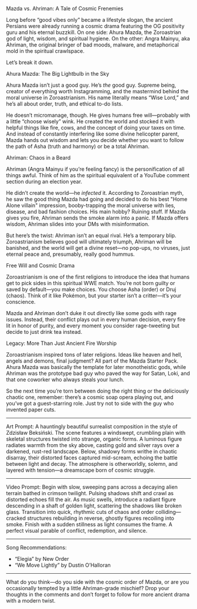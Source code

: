 Mazda vs. Ahriman: A Tale of Cosmic Frenemies

Long before “good vibes only” became a lifestyle slogan, the ancient Persians were already running a cosmic drama featuring the OG positivity guru and his eternal buzzkill. On one side: Ahura Mazda, the Zoroastrian god of light, wisdom, and spiritual hygiene. On the other: Angra Mainyu, aka Ahriman, the original bringer of bad moods, malware, and metaphorical mold in the spiritual crawlspace.

Let’s break it down.

Ahura Mazda: The Big Lightbulb in the Sky

Ahura Mazda isn’t just a good guy. He’s *the* good guy. Supreme being, creator of everything worth Instagramming, and the mastermind behind the moral universe in Zoroastrianism. His name literally means “Wise Lord,” and he’s all about order, truth, and ethical to-do lists.

He doesn’t micromanage, though. He gives humans free will—probably with a little “choose wisely” wink. He created the world and stocked it with helpful things like fire, cows, and the concept of doing your taxes on time. And instead of constantly interfering like some divine helicopter parent, Mazda hands out wisdom and lets you decide whether you want to follow the path of Asha (truth and harmony) or be a total Ahriman.

Ahriman: Chaos in a Beard

Ahriman (Angra Mainyu if you’re feeling fancy) is the personification of all things awful. Think of him as the spiritual equivalent of a YouTube comment section during an election year.

He didn’t create the world—he *infected* it. According to Zoroastrian myth, he saw the good thing Mazda had going and decided to do his best "Home Alone villain" impression, booby-trapping the moral universe with lies, disease, and bad fashion choices. His main hobby? Ruining stuff. If Mazda gives you fire, Ahriman sends the smoke alarm into a panic. If Mazda offers wisdom, Ahriman slides into your DMs with misinformation.

But here’s the twist: Ahriman isn’t an equal rival. He’s a temporary blip. Zoroastrianism believes good will ultimately triumph, Ahriman will be banished, and the world will get a divine reset—no pop-ups, no viruses, just eternal peace and, presumably, really good hummus.

Free Will and Cosmic Drama

Zoroastrianism is one of the first religions to introduce the idea that humans get to pick sides in this spiritual WWE match. You’re not born guilty or saved by default—you make choices. You choose Asha (order) or Druj (chaos). Think of it like Pokémon, but your starter isn’t a critter—it’s your conscience.

Mazda and Ahriman don’t duke it out directly like some gods with rage issues. Instead, their conflict plays out in every human decision, every fire lit in honor of purity, and every moment you consider rage-tweeting but decide to just drink tea instead.

Legacy: More Than Just Ancient Fire Worship

Zoroastrianism inspired tons of later religions. Ideas like heaven and hell, angels and demons, final judgment? All part of the Mazda Starter Pack. Ahura Mazda was basically the template for later monotheistic gods, while Ahriman was the prototype bad guy who paved the way for Satan, Loki, and that one coworker who always steals your lunch.

So the next time you’re torn between doing the right thing or the deliciously chaotic one, remember: there’s a cosmic soap opera playing out, and you’ve got a guest-starring role. Just try not to side with the guy who invented paper cuts.

---

Art Prompt:
A hauntingly beautiful surrealist composition in the style of Zdzisław Beksiński. The scene features a windswept, crumbling plain with skeletal structures twisted into strange, organic forms. A luminous figure radiates warmth from the sky above, casting gold and silver rays over a darkened, rust-red landscape. Below, shadowy forms writhe in chaotic disarray, their distorted faces captured mid-scream, echoing the battle between light and decay. The atmosphere is otherworldly, solemn, and layered with tension—a dreamscape born of cosmic struggle.

---

Video Prompt:
Begin with slow, sweeping pans across a decaying alien terrain bathed in crimson twilight. Pulsing shadows shift and crawl as distorted echoes fill the air. As music swells, introduce a radiant figure descending in a shaft of golden light, scattering the shadows like broken glass. Transition into quick, rhythmic cuts of chaos and order colliding—cracked structures rebuilding in reverse, ghostly figures recoiling into smoke. Finish with a sudden stillness as light consumes the frame. A perfect visual parable of conflict, redemption, and silence.

---

Song Recommendations:
- “Elegia” by New Order
- “We Move Lightly” by Dustin O’Halloran

---

What do you think—do you side with the cosmic order of Mazda, or are you occasionally tempted by a little Ahriman-grade mischief? Drop your thoughts in the comments and don’t forget to follow for more ancient drama with a modern twist.
